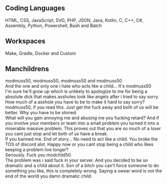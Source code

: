 ## Coding Languages
HTML, CSS, JavaScript, SVG, PHP, JSON, Java, Kotlin, C, C++, C#, Assembly, Python, Powershell, Bash and Batch
## Workspaces
Make, Gradle, Docker and Custom
## Manchildrens
modmuss50, modmuss50, modmuss50 and modmuss50\
And the one and only one i hate who acts like a child... It's modmuss50\
I'm sure he'll grow up which is unlikely to apologize to me for being a absolute dick that makes assholes look like angels after i tried to say sorry.\
How much of a asshole you have to be to make it hard to say sorry?\
modmuss50, if you read this. Just get the fuck away and both of us will be better. Why you have to be stoned.\
What will you gain annoying me and abusing me you fucking retard?
And if you involve your members or team into a small problem you turned it into a miserable massive problem. This proves out that you are so much of a loser you cant just stop and let both of us have a break.\
If you banned me. End of story... No need to act like a child. You broke the TOS of discord alot. Happy now or you cant stop being a child who likes keeping a problem live longer?\
Seriously. Fuck you modchild50\
The problem was i said fuck in your server. And you decided to be so dramatic and a child about it. Son of a bitch you can't force someone to do something you like, this is completely wrong. Saying a swear word is not the end of the world you damn dramatic child.
